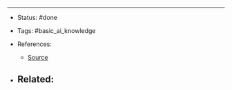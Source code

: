 # 



# 

---
- Status: #done

- Tags: #basic_ai_knowledge 

- References:
	- [Source](https://distill.pub/2017/momentum/)

- Related:
	- 

